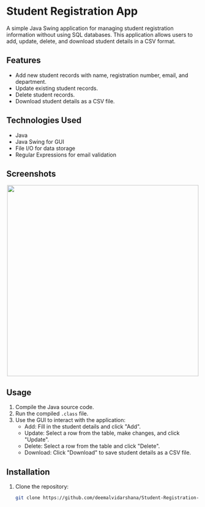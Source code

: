 # Student Registration App

A simple Java Swing application for managing student registration information without using SQL databases. This application allows users to add, update, delete, and download student details in a CSV format.

## Features

- Add new student records with name, registration number, email, and department.
- Update existing student records.
- Delete student records.
- Download student details as a CSV file.

## Technologies Used

- Java
- Java Swing for GUI
- File I/O for data storage
- Regular Expressions for email validation

## Screenshots

<p align="center">
    <img src="https://github.com/deemalvidarshana/Student-Registration-App-/assets/155978063/35fa9106-4d15-4151-9ac1-6b3d4874a4a9" width="500">
</p>

## Usage

1. Compile the Java source code.
2. Run the compiled `.class` file.
3. Use the GUI to interact with the application:
   - Add: Fill in the student details and click "Add".
   - Update: Select a row from the table, make changes, and click "Update".
   - Delete: Select a row from the table and click "Delete".
   - Download: Click "Download" to save student details as a CSV file.

## Installation

1. Clone the repository:


   ```bash
   git clone https://github.com/deemalvidarshana/Student-Registration-App-.git
